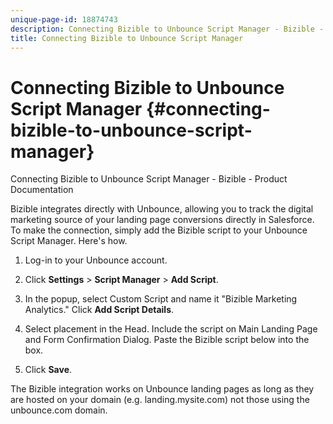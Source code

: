 ```yaml
---
unique-page-id: 18874743
description: Connecting Bizible to Unbounce Script Manager - Bizible - Product Documentation
title: Connecting Bizible to Unbounce Script Manager
---
```


# Connecting Bizible to Unbounce Script Manager {#connecting-bizible-to-unbounce-script-manager}

Connecting Bizible to Unbounce Script Manager - Bizible - Product Documentation

Bizible integrates directly with Unbounce, allowing you to track the digital marketing source of your landing page conversions directly in Salesforce. To make the connection, simply add the Bizible script to your Unbounce Script Manager. Here's how.

1. Log-in to your Unbounce account.
1. Click **Settings** > **Script Manager** > **Add Script**.
1. In the popup, select Custom Script and name it "Bizible Marketing Analytics." Click **Add Script Details**.
1. Select placement in the Head. Include the script on Main Landing Page and Form Confirmation Dialog. Paste the Bizible script below into the box.

   *<script type="text/javascript" src="//cdn.bizible.com/scripts/bizible.js" async=""></script>*

1. Click **Save**.

The Bizible integration works on Unbounce landing pages as long as they are hosted on your domain (e.g. landing.mysite.com) not those using the unbounce.com domain.
